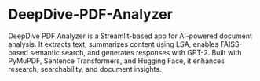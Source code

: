 # DeepDive-PDF-Analyzer
DeepDive PDF Analyzer is a Streamlit-based app for AI-powered document analysis. It extracts text, summarizes content using LSA, enables FAISS-based semantic search, and generates responses with GPT-2. Built with PyMuPDF, Sentence Transformers, and Hugging Face, it enhances research, searchability, and document insights.
